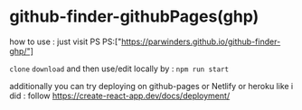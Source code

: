 #            github-finder-githubPages(ghp)

how to use : just visit PS PS:["https://parwinders.github.io/github-finder-ghp/"]

`clone` `download` and  then use/edit locally by : `npm run start`
 
additionally you can try deploying on github-pages or Netlify or heroku like i did : follow https://create-react-app.dev/docs/deployment/

